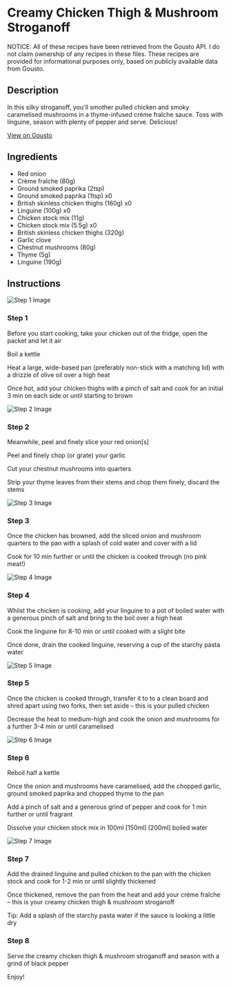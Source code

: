# Creamy Chicken Thigh & Mushroom Stroganoff

NOTICE: All of these recipes have been retrieved from the Gousto API. I do not claim ownership of any recipes in these files. These recipes are provided for informational purposes only, based on publicly available data from Gousto.

## Description

In this silky stroganoff, you'll smother pulled chicken and smoky caramelised mushrooms in a thyme-infused crème fraîche sauce. Toss with linguine, season with plenty of pepper and serve. Delicious!

[View on Gousto](https://www.gousto.co.uk/recipes/cookbook/creamy-chicken-thigh-mushroom-stroganoff)

## Ingredients

- Red onion
- Crème fraîche (80g)
- Ground smoked paprika (2tsp)
- Ground smoked paprika (1tsp) x0
- British skinless chicken thighs (160g) x0
- Linguine (100g) x0
- Chicken stock mix (11g)
- Chicken stock mix (5.5g) x0
- British skinless chicken thighs (320g)
- Garlic clove
- Chestnut mushrooms (80g)
- Thyme (5g)
- Linguine (190g)

## Instructions

![Step 1 Image](https://production-media.gousto.co.uk/cms/recipe-step-image/Step-1-1729607941971-x200.jpg)

### Step 1

Before you start cooking, take your chicken out of the fridge, open the packet and let it air

Boil a kettle

Heat a large, wide-based pan (preferably non-stick with a matching lid) with a drizzle of olive oil over a high heat

Once hot, add your chicken thighs with a pinch of salt and cook for an initial 3 min on each side or until starting to brown

![Step 2 Image](https://production-media.gousto.co.uk/cms/recipe-step-image/Step-2-copy-1678889885572-x200.jpg)

### Step 2

Meanwhile, peel and finely slice your red onion[s]

Peel and finely chop (or grate) your garlic

Cut your chestnut mushrooms into quarters

Strip your thyme leaves from their stems and chop them finely, discard the stems

![Step 3 Image](https://production-media.gousto.co.uk/cms/recipe-step-image/Step-3-copy-1678889914631-x200.jpg)

### Step 3

Once the chicken has browned, add the sliced onion and mushroom quarters to the pan with a splash of cold water and cover with a lid

Cook for 10 min further or until the chicken is cooked through (no pink meat!)

![Step 4 Image](https://production-media.gousto.co.uk/cms/recipe-step-image/Step-4-copy-1678889948175-x200.jpg)

### Step 4

Whilst the chicken is cooking, add your linguine to a pot of boiled water with a generous pinch of salt and bring to the boil over a high heat

Cook the linguine for 8-10 min or until cooked with a slight bite

Once done, drain the cooked linguine, reserving a cup of the starchy pasta water

![Step 5 Image](https://production-media.gousto.co.uk/cms/recipe-step-image/Step-5-copy-1678889965444-x200.jpg)

### Step 5

Once the chicken is cooked through, transfer it to to a clean board and shred apart using two forks, then set aside – this is your pulled chicken

Decrease the heat to medium-high and cook the onion and mushrooms for a further 3-4 min or until caramelised

![Step 6 Image](https://production-media.gousto.co.uk/cms/recipe-step-image/Step-6-copy-1678889978148-x200.jpg)

### Step 6

Reboil half a kettle

Once the onion and mushrooms have caramelised, add the chopped garlic, ground smoked paprika and chopped thyme to the pan

Add a pinch of salt and a generous grind of pepper and cook for 1 min further or until fragrant

Dissolve your chicken stock mix in 100ml <span class="text-purple">[150ml]</span> <span class="text-danger">[200ml]</span> boiled water

![Step 7 Image](https://production-media.gousto.co.uk/cms/recipe-step-image/Step-7-copy-1678889997697-x200.jpg)

### Step 7

Add the drained linguine and pulled chicken to the pan with the chicken stock and cook for 1-2 min or until slightly thickened

Once thickened, remove the pan from the heat and add your crème fraîche – this is your creamy chicken thigh & mushroom stroganoff

Tip: Add a splash of the starchy pasta water if the sauce is looking a little dry

### Step 8

Serve the creamy chicken thigh & mushroom stroganoff and season with a grind of black pepper

Enjoy!


